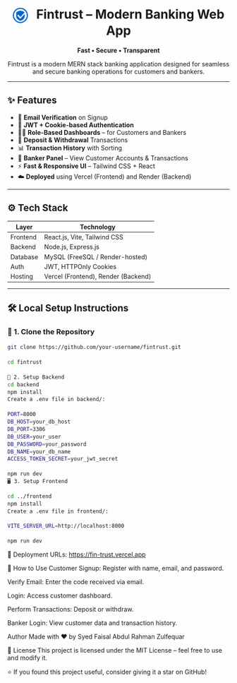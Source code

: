 <h1 align="center">
  <img src="frontend/src/assets/logo.png" alt="Fintrust Logo" width="35" style="border-radius: 50%; vertical-align: middle; margin-right: 12px;" />
  <span>Fintrust – Modern Banking Web App</span>
</h1>

<p align="center">
  <strong>Fast • Secure • Transparent</strong>  
</p>
<p align="center">
  Fintrust is a modern MERN stack banking application designed for seamless and secure banking operations for customers and bankers.
</p>

---

## ✨ Features

- 🔐 **Email Verification** on Signup  
- 🔑 **JWT + Cookie-based Authentication**
- 🧑‍💼 **Role-Based Dashboards** – for Customers and Bankers
- 💸 **Deposit & Withdrawal** Transactions
- 📊 **Transaction History** with Sorting
- 🏦 **Banker Panel** – View Customer Accounts & Transactions
- ⚡ **Fast & Responsive UI** – Tailwind CSS + React
- ☁️ **Deployed** using Vercel (Frontend) and Render (Backend)

---

## ⚙️ Tech Stack

| Layer     | Technology                         |
|-----------|-------------------------------------|
| Frontend  | React.js, Vite, Tailwind CSS        |
| Backend   | Node.js, Express.js                 |
| Database  | MySQL (FreeSQL / Render-hosted)     |
| Auth      | JWT, HTTPOnly Cookies               |
| Hosting   | Vercel (Frontend), Render (Backend) |

---

## 🛠️ Local Setup Instructions

### 📁 1. Clone the Repository

```bash
git clone https://github.com/your-username/fintrust.git

cd fintrust

🔧 2. Setup Backend
cd backend
npm install
Create a .env file in backend/:

PORT=8000
DB_HOST=your_db_host
DB_PORT=3306
DB_USER=your_user
DB_PASSWORD=your_password
DB_NAME=your_db_name
ACCESS_TOKEN_SECRET=your_jwt_secret

npm run dev
🖥️ 3. Setup Frontend

cd ../frontend
npm install
Create a .env file in frontend/:

VITE_SERVER_URL=http://localhost:8000

npm run dev
```
🚀 Deployment URLs: https://fin-trust.vercel.app

📲 How to Use
Customer Signup: Register with name, email, and password.

Verify Email: Enter the code received via email.

Login: Access customer dashboard.

Perform Transactions: Deposit or withdraw.

Banker Login: View customer data and transaction history.


Author
Made with ❤️ by Syed Faisal Abdul Rahman Zulfequar

📄 License
This project is licensed under the MIT License – feel free to use and modify it.

⭐ If you found this project useful, consider giving it a star on GitHub!
